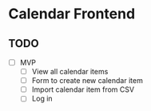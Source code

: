 # Calendar Frontend

## TODO

- [ ] MVP
  - [ ] View all calendar items
  - [ ] Form to create new calendar item
  - [ ] Import calendar item from CSV
  - [ ] Log in
